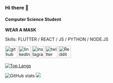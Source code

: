 ### Hi there 👋
#### Computer Science Student
 **WEAR A MASK**

Skills: FLUTTER / REACT / JS / PYTHON / NODE.JS



[<img src='https://cdn.jsdelivr.net/npm/simple-icons@3.0.1/icons/github.svg' alt='github' height='40'>](https://github.com/mithileshchellappan)  [<img src='https://cdn.jsdelivr.net/npm/simple-icons@3.0.1/icons/linkedin.svg' alt='linkedin' height='40'>](https://www.linkedin.com/in/mithilesh-c-5143929b/)  [<img src='https://cdn.jsdelivr.net/npm/simple-icons@3.0.1/icons/instagram.svg' alt='instagram' height='40'>](https://www.instagram.com/m1thil3sh/)  [<img src='https://cdn.jsdelivr.net/npm/simple-icons@3.0.1/icons/twitter.svg' alt='twitter' height='40'>](https://twitter.com/m1thil3sh)  [<img src='https://cdn.jsdelivr.net/npm/simple-icons@3.0.1/icons/reddit.svg' alt='Reddit' height='40'>](https://www.reddit.com/user/m1thil3sh)  

[![Top Langs](https://github-readme-stats.vercel.app/api/top-langs/?username=mithileshchellappan)](https://github.com/anuraghazra/github-readme-stats)

![GitHub stats](https://github-readme-stats.vercel.app/api?username=mithileshchellappan&show_icons=true) 
![](https://komarev.com/ghpvc/?username=mithileshchellappan)


